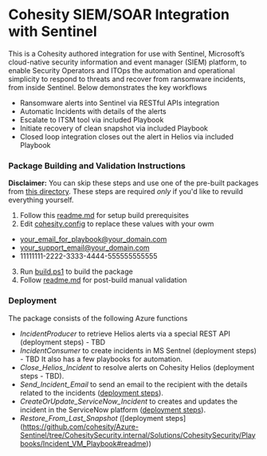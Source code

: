# Cohesity SIEM/SOAR Integration with Sentinel
This is a Cohesity authored integration for use with Sentinel, Microsoft’s cloud-native security information and event manager (SIEM) platform, to enable Security Operators and ITOps the automation and operational simplicity to respond to threats and recover from ransomware incidents, from inside Sentinel. Below demonstrates the key workflows 
* Ransomware alerts into Sentinel via RESTful APIs integration
* Automatic Incidents with details of the alerts 
* Escalate to ITSM tool via included Playbook
* Initiate recovery of clean snapshot via included Playbook
* Closed loop integration closes out the alert in Helios via included Playbook

### Package Building and Validation Instructions
__Disclaimer:__ You can skip these steps and use one of the pre-built packages from [this directory](https://github.com/cohesity/Azure-Sentinel/blob/CohesitySecurity.internal/Solutions/CiscoUmbrella/Package). These steps are required _only_ if you'd like to revuild everything yourself.
1. Follow this [readme.md]("https://github.com/cohesity/Azure-Sentinel/blob/CohesitySecurity.internal/Solutions#readme") for setup build prerequisites
2. Edit [cohesity.config](https://github.com/cohesity/Azure-Sentinel/blob/CohesitySecurity.internal/Solutions/CohesitySecurity/cohesity.config) to replace these values with your owm
* your_email_for_playbook@your_domain.com
* your_support_email@your_domain.com
* 11111111-2222-3333-4444-555555555555
3. Run [build.ps1](https://github.com/cohesity/Azure-Sentinel/blob/CohesitySecurity.internal/Solutions/CohesitySecurity/build.ps1) to build the package
4. Follow [readme.md](https://github.com/cohesity/Azure-Sentinel/blob/CohesitySecurity.internal/Solutions#readme) for post-build manual validation

### Deployment
The package consists of the following Azure functions
* _IncidentProducer_ to retrieve Helios alerts via a special REST API (deployment steps) - TBD
* _IncidentConsumer_ to create incidents in MS Sentnel (deployment steps) - TBD
It also has a few playbooks for automation.
* *Close_Helios_Incident* to resolve alerts on Cohesity Helios (deployment steps - TBD).
* *Send_Incident_Email* to send an email to the recipient with the details related to the incidents ([deployment steps](https://github.com/cohesity/Azure-Sentinel/tree/CohesitySecurity.internal/Solutions/CohesitySecurity/Playbooks/Incident_Email_Playbook#readme)).
* *CreateOrUpdate_ServiceNow_Incident* to creates and updates the incident in the ServiceNow platform ([deployment steps](https://github.com/cohesity/Azure-Sentinel/tree/CohesitySecurity.internal/Solutions/CohesitySecurity/Playbooks/SNOW-CreateAndUpdateIncident#readme)). 
* *Restore_From_Last_Snapshot* ([deployment steps] (https://github.com/cohesity/Azure-Sentinel/tree/CohesitySecurity.internal/Solutions/CohesitySecurity/Playbooks/Incident_VM_Playbook#readme))
